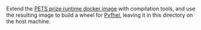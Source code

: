 Extend the [PETS prize runtime docker image](https://github.com/drivendataorg/pets-prize-challenge-runtime) with compilation tools, and use the resulting image to build a wheel for [Pyfhel](https://pyfhel.readthedocs.io/en/latest/), leaving it in this directory on the host machine.